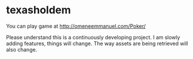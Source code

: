 # texasholdem
You can play game at http://omeneemmanuel.com/Poker/

Please understand this is a continuously developing project. I am slowly adding features, things will change. The way assets are being retrieved will also change. 
